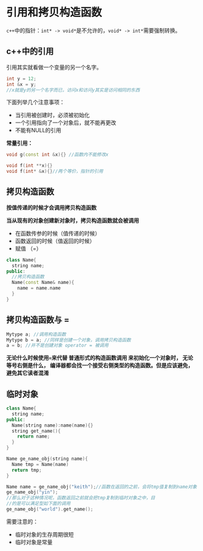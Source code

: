 # 引用和拷贝构造函数

`c++`中的指针：`int* -> void*`是不允许的，`void* -> int*`需要强制转换。

## c++中的引用
引用其实就看做一个变量的另一个名字。
```c++
int y = 12;
int &x = y;
//x就是y的另一个名字而已，访问x和访问y其实是访问相同的东西
```
下面列举几个注意事项：

* 当引用被创建时，必须被初始化
* 一个引用指向了一个对象后，就不能再更改
* 不能有NULL的引用

**常量引用：**
```c++
void g(const int &x){} //函数内不能修改x
```

```c++
void f(int **x){}
void f(int* &x){}//两个等价，指针的引用
```

## 拷贝构造函数
**按值传递的时候才会调用拷贝构造函数**

**当从现有的对象创建新对象时，拷贝构造函数就会被调用**

* 在函数传参的时候（值传递的时候）
* 函数返回的时候（值返回的时候）
* 赋值 （=）

```c++
class Name{
  string name;
public:
  //拷贝构造函数
  Name(const Name& name){
    name = name.name
  }
}
```

## 拷贝构造函数与 =

```c++
Mytype a; //调用构造函数
Mytype b = a; //同样是创建一个对象，调用拷贝构造函数
a = b; //并不是创建对象 operator = 被调用
```

**无论什么时候使用`=`来代替 普通形式的构造函数调用 来初始化一个对象时， 无论等号右侧是什么， 编译器都会找一个接受右侧类型的构造函数。但是应该避免，避免其它读者混淆**

## 临时对象
```c++
class Name{
  string name;
public:
  Name(string name):name(name){}
  string get_name(){
    return name;
  }
}

Name ge_name_obj(string name){
  Name tmp = Name(name)
  return tmp;
}

Name name = ge_name_obj("keith");//函数在返回的之前，会将tmp值复制到name对象中。
ge_name_obj("yin");
//那么对于这种情况呢，函数返回之前就会把tmp复制到临时对象之中，目
//的是可以满足型如下面的调用
ge_name_obj("world").get_name();
```
需要注意的：

* 临时对象的生存周期很短
* 临时对象是常量
